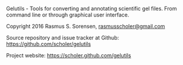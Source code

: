 
Gelutils - Tools for converting and annotating scientific gel files. From command line or through graphical user interface.

Copyright 2016 Rasmus S. Sorensen, rasmusscholer@gmail.com

Source repository and issue tracker at Github: https://github.com/scholer/gelutils

Project website: https://scholer.github.com/gelutils

